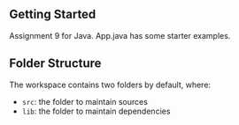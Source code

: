 ## Getting Started

Assignment 9 for Java. App.java has some starter examples.

## Folder Structure

The workspace contains two folders by default, where:

- `src`: the folder to maintain sources
- `lib`: the folder to maintain dependencies

